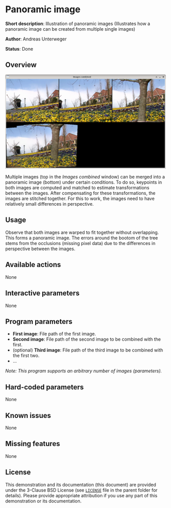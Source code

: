 Panoramic image
===============

**Short description**: Illustration of panoramic images (Illustrates how a panoramic image can be created from multiple single images)

**Author**: Andreas Unterweger

**Status**: Done

Overview
--------

![Screenshot](../screenshots/panoramic_image.png)

Multiple images (top in the *Images combined* window) can be merged into a panoramic image (bottom) under certain conditions. To do so, keypoints in both images are computed and matched to estimate transformations between the images. After compensating for these transformations, the images are stitched together. For this to work, the images need to have relatively small differences in perspective.

Usage
-----

Observe that both images are warped to fit together without overlapping. This forms a panoramic image. The errors around the bootom of the tree stems from the occlusions (missing pixel data) due to the differences in perspective between the images.

Available actions
-----------------

None

Interactive parameters
----------------------

None

Program parameters
------------------

* **First image**: File path of the first image.
* **Second image**: File path of the second image to be combined with the first.
* (optional) **Third image**: File path of the third image to be combined with the first two.
* ...

*Note: This program supports an arbitrary number of images (parameters).*

Hard-coded parameters
---------------------

None

Known issues
------------

None

Missing features
----------------

None

License
-------

This demonstration and its documentation (this document) are provided under the 3-Clause BSD License (see [`LICENSE`](../LICENSE) file in the parent folder for details). Please provide appropriate attribution if you use any part of this demonstration or its documentation.